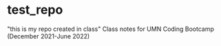 # test_repo
"this is my repo created in class"
Class notes for UMN Coding Bootcamp (December 2021-June 2022)